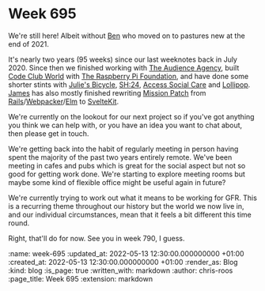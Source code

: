 Week 695
========

We're still here! Albeit without [Ben][ben-griffiths] who moved on to pastures new at the end of 2021.

It's nearly two years (95 weeks) since our last weeknotes back in July 2020. Since then we finished working with [The Audience Agency][taa], built [Code Club World][ccw] with [The Raspberry Pi Foundation][rpf], and have done some shorter stints with [Julie's Bicycle][julies-bicycle], [SH:24][sh24], [Access Social Care][acs] and [Lollipop][lollipop]. [James][james-mead] has also mostly finished rewriting [Mission Patch][mission-patch] from [Rails][ror]/[Webpacker][webpacker]/[Elm][elm] to [SvelteKit][svelte-kit].

We're currently on the lookout for our next project so if you've got anything you think we can help with, or you have an idea you want to chat about, then please get in touch.

We're getting back into the habit of regularly meeting in person having spent the majority of the past two years entirely remote. We've been meeting in cafes and pubs which is great for the social aspect but not so good for getting work done. We're starting to explore meeting rooms but maybe some kind of flexible office might be useful again in future?

We're currently trying to work out what it means to be working for GFR. This is a recurring theme throughout our history but the world we now live in, and our individual circumstances, mean that it feels a bit different this time round.

Right, that'll do for now. See you in week 790, I guess.

[acs]: https://www.accesscharity.org.uk/
[ben-griffiths]: /ben-griffiths
[ccw]: https://codeclubworld.org/
[elm]: https://elm-lang.org/
[james-mead]: /james-mead
[julies-bicycle]: https://juliesbicycle.com/
[lollipop]: https://www.lollipopai.com/
[mission-patch]: https://mission-patch.com/
[ror]: https://rubyonrails.org/
[rpf]: https://www.raspberrypi.org/
[sh24]: https://sh24.org.uk/
[svelte-kit]: https://kit.svelte.dev/
[taa]: https://www.theaudienceagency.org/
[webpacker]: https://edgeguides.rubyonrails.org/webpacker.html

:name: week-695
:updated_at: 2022-05-13 12:30:00.000000000 +01:00
:created_at: 2022-05-13 12:30:00.000000000 +01:00
:render_as: Blog
:kind: blog
:is_page: true
:written_with: markdown
:author: chris-roos
:page_title: Week 695
:extension: markdown
